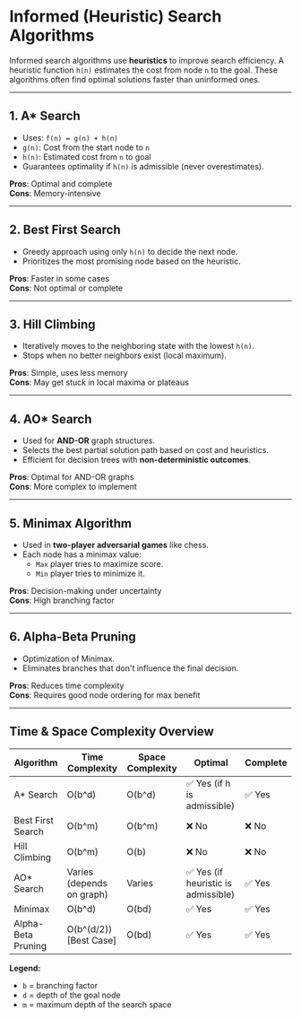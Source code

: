 # Informed (Heuristic) Search Algorithms

Informed search algorithms use **heuristics** to improve search efficiency. A heuristic function `h(n)` estimates the cost from node `n` to the goal. These algorithms often find optimal solutions faster than uninformed ones.

---

## 1. A* Search

- Uses: `f(n) = g(n) + h(n)`
- `g(n)`: Cost from the start node to `n`
- `h(n)`: Estimated cost from `n` to goal
- Guarantees optimality if `h(n)` is admissible (never overestimates).

**Pros**: Optimal and complete  
**Cons**: Memory-intensive

---

## 2. Best First Search

- Greedy approach using only `h(n)` to decide the next node.
- Prioritizes the most promising node based on the heuristic.

**Pros**: Faster in some cases  
**Cons**: Not optimal or complete

---

## 3. Hill Climbing

- Iteratively moves to the neighboring state with the lowest `h(n)`.
- Stops when no better neighbors exist (local maximum).

**Pros**: Simple, uses less memory  
**Cons**: May get stuck in local maxima or plateaus

---

## 4. AO* Search

- Used for **AND-OR** graph structures.
- Selects the best partial solution path based on cost and heuristics.
- Efficient for decision trees with **non-deterministic outcomes**.

**Pros**: Optimal for AND-OR graphs  
**Cons**: More complex to implement

---

## 5. Minimax Algorithm

- Used in **two-player adversarial games** like chess.
- Each node has a minimax value:
  - `Max` player tries to maximize score.
  - `Min` player tries to minimize it.

**Pros**: Decision-making under uncertainty  
**Cons**: High branching factor

---

## 6. Alpha-Beta Pruning

- Optimization of Minimax.
- Eliminates branches that don't influence the final decision.

**Pros**: Reduces time complexity  
**Cons**: Requires good node ordering for max benefit

---

## Time & Space Complexity Overview

| Algorithm          | Time Complexity      | Space Complexity     | Optimal | Complete |
|--------------------|----------------------|-----------------------|---------|----------|
| A* Search          | O(b^d)               | O(b^d)                | ✅ Yes (if h is admissible) | ✅ Yes |
| Best First Search  | O(b^m)               | O(b^m)                | ❌ No   | ❌ No     |
| Hill Climbing      | O(b^m)               | O(b)                  | ❌ No   | ❌ No     |
| AO* Search         | Varies (depends on graph) | Varies            | ✅ Yes (if heuristic is admissible) | ✅ Yes |
| Minimax            | O(b^d)               | O(bd)                 | ✅ Yes | ✅ Yes    |
| Alpha-Beta Pruning | O(b^(d/2)) [Best Case]| O(bd)                | ✅ Yes | ✅ Yes    |

**Legend:**
- `b` = branching factor
- `d` = depth of the goal node
- `m` = maximum depth of the search space
